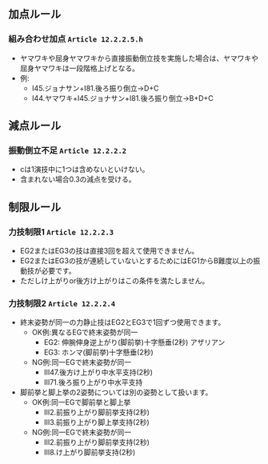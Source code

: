 ## 加点ルール

### 組み合わせ加点 `Article 12.2.2.5.h`

- ヤマワキや屈身ヤマワキから直接振動倒立技を実施した場合は、ヤマワキや屈身ヤマワキは一段階格上げとなる。
- 例:
    - I45.ジョナサン+I81.後ろ振り倒立→D+C
    - I44.ヤマワキ+I45.ジョナサン+I81.後ろ振り倒立→B+D+C


## 減点ルール

### 振動倒立不足 `Article 12.2.2.2`

- cは1演技中に1つは含めないといけない。
- 含まれない場合0.3の減点を受ける。

## 制限ルール

### 力技制限1 `Article 12.2.2.3`

- EG2またはEG3の技は直接3回を超えて使用できません。
- EG2またはEG3の技が連続していないとするためにはEG1からB難度以上の振動技が必要です。
- ただしけ上がりor後方け上がりはこの条件を満たしません。

### 力技制限2 `Article 12.2.2.4`

- 終末姿勢が同一の力静止技はEG2とEG3で1回ずつ使用できます。
    - OK例:異なるEGで終末姿勢が同一
        - EG2: 伸腕伸身逆上がり(脚前挙)十字懸垂(2秒) アザリアン
        - EG3: ホンマ(脚前挙)十字懸垂(2秒)
    - NG例:同一EGで終末姿勢が同一
        - III47.後方け上がり中水平支持(2秒)
        - III71.後ろ振り上がり中水平支持
- 脚前挙と脚上挙の2姿勢については別の姿勢として扱います。
    - OK例:同一EGで脚前挙と脚上挙
        - III2.前振り上がり脚前挙支持(2秒)
        - III3.前振り上がり脚上挙支持(2秒)
    - NG例:同一EGで終末姿勢が同一
        - III2.前振り上がり脚前挙支持(2秒)
        - III8.け上がり脚前挙支持(2秒)